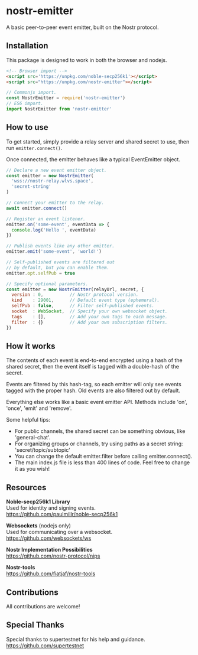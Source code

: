 # nostr-emitter
A basic peer-to-peer event emitter, built on the Nostr protocol.


## Installation
This package is designed to work in both the browser and nodejs.

```html
<!-- Browser import -->
<script src='https://unpkg.com/noble-secp256k1'></script>
<script src="https://unpkg.com/nostr-emitter"></script>
```
```js
// Commonjs import.
const NostrEmitter = require('nostr-emitter')
// ES6 import.
import NostrEmitter from 'nostr-emitter'
```


## How to use
To get started, simply provide a relay server and shared secret to use, then run `emitter.connect()`.

Once connected, the emitter behaves like a typical EventEmitter object.
```js
// Declare a new event emitter object.
const emitter = new NostrEmitter(
  'wss://nostr-relay.wlvs.space',
  'secret-string'
)

// Connect your emitter to the relay.
await emitter.connect()

// Register an event listener.
emitter.on('some-event', eventData => {
  console.log('Hello ', eventData)
})

// Publish events like any other emitter.
emitter.emit('some-event', 'world!')

// Self-published events are filtered out 
// by default, but you can enable them.
emitter.opt.selfPub = true

// Specify optional parameters.
const emitter = new NostrEmitter(relayUrl, secret, {
  version : 0,          // Nostr protocol version.
  kind    : 29001,      // Default event type (ephemeral).
  selfPub : false,      // Filter self-published events.
  socket  : WebSocket,  // Specify your own websocket object.
  tags    : [],         // Add your own tags to each message.
  filter  : {}          // Add your own subscription filters.
})
```


## How it works
The contents of each event is end-to-end encrypted using a hash of the shared secret, then the event itself is tagged with a double-hash of the secret. 

Events are filtered by this hash-tag, so each emitter will only see events tagged with the proper hash. Old events are also filtered out by default.

Everything else works like a basic event emitter API. Methods include 'on', 'once', 'emit' and 'remove'.

Some helpful tips:
* For public channels, the shared secret can be something obvious, like 'general-chat'.
* For organizing groups or channels, try using paths as a secret string: 'secret/topic/subtopic'
* You can change the default emitter.filter before calling emitter.connect().
* The main index.js file is less than 400 lines of code. Feel free to change it as you wish!


## Resources

**Noble-secp256k1 Library**  
Used for identity and signing events.  
https://github.com/paulmillr/noble-secp256k1

**Websockets** (nodejs only)  
Used for communicating over a websocket.  
https://github.com/websockets/ws

**Nostr Implementation Possibilities**  
https://github.com/nostr-protocol/nips

**Nostr-tools**  
https://github.com/fiatjaf/nostr-tools

## Contributions
All contributions are welcome!

## Special Thanks
Special thanks to supertestnet for his help and guidance.  
https://github.com/supertestnet
